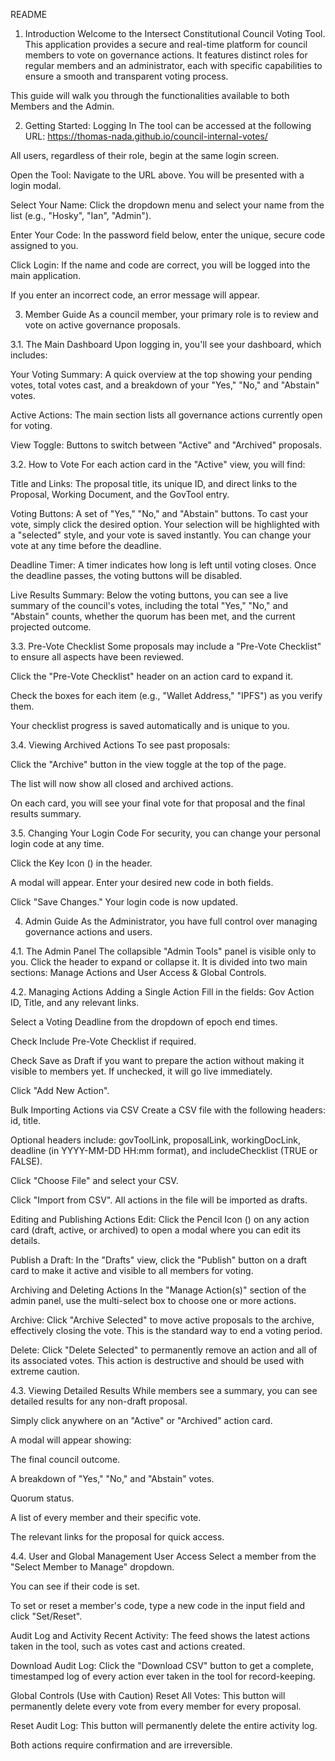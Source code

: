 README
1. Introduction
Welcome to the Intersect Constitutional Council Voting Tool. This application provides a secure and real-time platform for council members to vote on governance actions. It features distinct roles for regular members and an administrator, each with specific capabilities to ensure a smooth and transparent voting process.

This guide will walk you through the functionalities available to both Members and the Admin.

2. Getting Started: Logging In
The tool can be accessed at the following URL:
https://thomas-nada.github.io/council-internal-votes/

All users, regardless of their role, begin at the same login screen.

Open the Tool: Navigate to the URL above. You will be presented with a login modal.

Select Your Name: Click the dropdown menu and select your name from the list (e.g., "Hosky", "Ian", "Admin").

Enter Your Code: In the password field below, enter the unique, secure code assigned to you.

Click Login: If the name and code are correct, you will be logged into the main application.

If you enter an incorrect code, an error message will appear.

3. Member Guide
As a council member, your primary role is to review and vote on active governance proposals.

3.1. The Main Dashboard
Upon logging in, you'll see your dashboard, which includes:

Your Voting Summary: A quick overview at the top showing your pending votes, total votes cast, and a breakdown of your "Yes," "No," and "Abstain" votes.

Active Actions: The main section lists all governance actions currently open for voting.

View Toggle: Buttons to switch between "Active" and "Archived" proposals.

3.2. How to Vote
For each action card in the "Active" view, you will find:

Title and Links: The proposal title, its unique ID, and direct links to the Proposal, Working Document, and the GovTool entry.

Voting Buttons: A set of "Yes," "No," and "Abstain" buttons. To cast your vote, simply click the desired option. Your selection will be highlighted with a "selected" style, and your vote is saved instantly. You can change your vote at any time before the deadline.

Deadline Timer: A timer indicates how long is left until voting closes. Once the deadline passes, the voting buttons will be disabled.

Live Results Summary: Below the voting buttons, you can see a live summary of the council's votes, including the total "Yes," "No," and "Abstain" counts, whether the quorum has been met, and the current projected outcome.

3.3. Pre-Vote Checklist
Some proposals may include a "Pre-Vote Checklist" to ensure all aspects have been reviewed.

Click the "Pre-Vote Checklist" header on an action card to expand it.

Check the boxes for each item (e.g., "Wallet Address," "IPFS") as you verify them.

Your checklist progress is saved automatically and is unique to you.

3.4. Viewing Archived Actions
To see past proposals:

Click the "Archive" button in the view toggle at the top of the page.

The list will now show all closed and archived actions.

On each card, you will see your final vote for that proposal and the final results summary.

3.5. Changing Your Login Code
For security, you can change your personal login code at any time.

Click the Key Icon (<i class="fas fa-key"></i>) in the header.

A modal will appear. Enter your desired new code in both fields.

Click "Save Changes." Your login code is now updated.

4. Admin Guide
As the Administrator, you have full control over managing governance actions and users.

4.1. The Admin Panel
The collapsible "Admin Tools" panel is visible only to you. Click the header to expand or collapse it. It is divided into two main sections: Manage Actions and User Access & Global Controls.

4.2. Managing Actions
Adding a Single Action
Fill in the fields: Gov Action ID, Title, and any relevant links.

Select a Voting Deadline from the dropdown of epoch end times.

Check Include Pre-Vote Checklist if required.

Check Save as Draft if you want to prepare the action without making it visible to members yet. If unchecked, it will go live immediately.

Click "Add New Action".

Bulk Importing Actions via CSV
Create a CSV file with the following headers: id, title.

Optional headers include: govToolLink, proposalLink, workingDocLink, deadline (in YYYY-MM-DD HH:mm format), and includeChecklist (TRUE or FALSE).

Click "Choose File" and select your CSV.

Click "Import from CSV". All actions in the file will be imported as drafts.

Editing and Publishing Actions
Edit: Click the Pencil Icon (<i class="fas fa-pencil-alt"></i>) on any action card (draft, active, or archived) to open a modal where you can edit its details.

Publish a Draft: In the "Drafts" view, click the "Publish" button on a draft card to make it active and visible to all members for voting.

Archiving and Deleting Actions
In the "Manage Action(s)" section of the admin panel, use the multi-select box to choose one or more actions.

Archive: Click "Archive Selected" to move active proposals to the archive, effectively closing the vote. This is the standard way to end a voting period.

Delete: Click "Delete Selected" to permanently remove an action and all of its associated votes. This action is destructive and should be used with extreme caution.

4.3. Viewing Detailed Results
While members see a summary, you can see detailed results for any non-draft proposal.

Simply click anywhere on an "Active" or "Archived" action card.

A modal will appear showing:

The final council outcome.

A breakdown of "Yes," "No," and "Abstain" votes.

Quorum status.

A list of every member and their specific vote.

The relevant links for the proposal for quick access.

4.4. User and Global Management
User Access
Select a member from the "Select Member to Manage" dropdown.

You can see if their code is set.

To set or reset a member's code, type a new code in the input field and click "Set/Reset".

Audit Log and Activity
Recent Activity: The feed shows the latest actions taken in the tool, such as votes cast and actions created.

Download Audit Log: Click the "Download CSV" button to get a complete, timestamped log of every action ever taken in the tool for record-keeping.

Global Controls (Use with Caution)
Reset All Votes: This button will permanently delete every vote from every member for every proposal.

Reset Audit Log: This button will permanently delete the entire activity log.

Both actions require confirmation and are irreversible.
